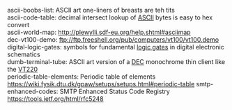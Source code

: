 ascii-boobs-list: ASCII art one-liners of breasts are teh tits  
ascii-code-table: decimal intersect lookup of [ASCII](https://en.wikipedia.org/wiki/ASCII "American Standard Code for Information Interchange") bytes is easy to hex convert  
ascii-world-map: <http://plewylli.sdf-eu.org/help.shtml#asciimap>  
dec-vt100-demo: <ftp://ftp.freeshell.org/pub/computers/vt100/vt100.demo>  
digital-logic-gates: symbols for fundamental [logic gates](https://wikipedia.org/wiki/Logic_gate) in digital electronic schematics  
dumb-terminal-tube: ASCII art version of a [DEC](https://en.wikipedia.org/wiki/Digital_Equipment_Corporation "Digital Equipment Corporation") monochrome thin client like the [VT220](https://en.wikipedia.org/wiki/VT220)  
periodic-table-elements: Periodic table of elements <https://wiki.fysik.dtu.dk/gpaw/setups/setups.html#periodic-table>
smtp-enhanced-codes: SMTP Enhanced Status Code Registry <https://tools.ietf.org/html/rfc5248>
